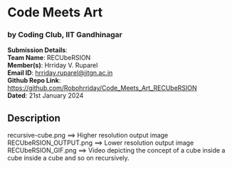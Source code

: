 # $\text{Code Meets Art}$
### by Coding Club, IIT Gandhinagar
**Submission Details**:<br>
**Team Name**: RECUbeRSION<br>
**Member(s)**: Hrriday V. Ruparel<br>
**Email ID**: hrriday.ruparel@iitgn.ac.in<br>
**Github Repo Link**: https://github.com/Robohrriday/Code_Meets_Art_RECUbeRSION<br>
**Dated**: 21st January 2024

## $\text{Description}$
recursive-cube.png $\implies$ Higher resolution output image<br>
RECUbeRSION_OUTPUT.png $\implies$ Lower resolution output image<br>
RECUbeRSION_GIF.png $\implies$ Video depicting the concept of a cube inside a cube inside a cube and so on recursively.
